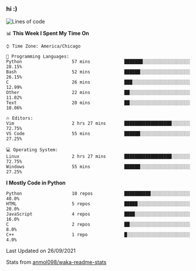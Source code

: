 ### hi :)

<!--START_SECTION:waka-->
![Lines of code](https://img.shields.io/badge/From%20Hello%20World%20I%27ve%20Written-800578%20lines%20of%20code-blue)

📊 **This Week I Spent My Time On** 

```text
⌚︎ Time Zone: America/Chicago

💬 Programming Languages: 
Python                   57 mins             ███████░░░░░░░░░░░░░░░░░░   28.15% 
Bash                     52 mins             ██████░░░░░░░░░░░░░░░░░░░   26.15% 
C                        26 mins             ███░░░░░░░░░░░░░░░░░░░░░░   12.99% 
Other                    22 mins             ██░░░░░░░░░░░░░░░░░░░░░░░   11.02% 
Text                     20 mins             ██░░░░░░░░░░░░░░░░░░░░░░░   10.06%

🔥 Editors: 
Vim                      2 hrs 27 mins       ██████████████████░░░░░░░   72.75% 
VS Code                  55 mins             ██████░░░░░░░░░░░░░░░░░░░   27.25%

💻 Operating System: 
Linux                    2 hrs 27 mins       ██████████████████░░░░░░░   72.75% 
Windows                  55 mins             ██████░░░░░░░░░░░░░░░░░░░   27.25%

```

**I Mostly Code in Python** 

```text
Python                   10 repos            ██████████░░░░░░░░░░░░░░░   40.0% 
HTML                     5 repos             █████░░░░░░░░░░░░░░░░░░░░   20.0% 
JavaScript               4 repos             ████░░░░░░░░░░░░░░░░░░░░░   16.0% 
C                        2 repos             ██░░░░░░░░░░░░░░░░░░░░░░░   8.0% 
C++                      1 repo              █░░░░░░░░░░░░░░░░░░░░░░░░   4.0%

```



 Last Updated on 26/09/2021
<!--END_SECTION:waka-->

Stats from [anmol098/waka-readme-stats](https://github.com/anmol098/waka-readme-stats)